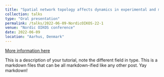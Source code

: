 ```yaml
---
title: "Spatial network topology affects dynamics in experimental and model metacommunities"
collection: talks
type: "Oral presentation"
permalink: /talks/2022-06-09-NordicOIKOS-22-1
venue: "Nordic OIKOS conference"
date: 2022-06-09
location: "Aarhus, Denmark"
---
```


[More information here](http://exampleurl.com)

This is a description of your tutorial, note the different field in type. This is a markdown files that can be all markdown-ified like any other post. Yay markdown!
